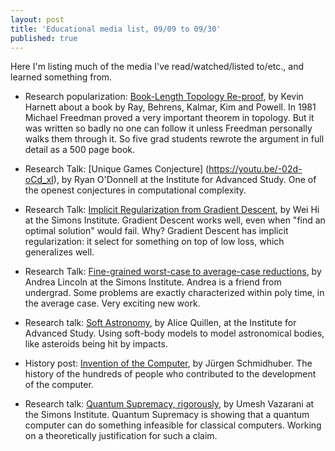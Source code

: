 ```yaml
---
layout: post
title: 'Educational media list, 09/09 to 09/30'
published: true
---
```

Here I'm listing much of the media I've read/watched/listed to/etc., and learned something from. 

* Research popularization: [Book-Length Topology Re-proof](https://www.quantamagazine.org/new-math-book-rescues-landmark-topology-proof-20210909/), by Kevin Harnett about a book by Ray, Behrens, Kalmar, Kim and Powell. In 1981 Michael Freedman proved a very important theorem in topology. But it was written so badly no one can follow it unless Freedman personally walks them through it. So five grad students rewrote the argument in full detail as a 500 page book.

* Research Talk: [Unique Games Conjecture] (https://youtu.be/-02d-oCd_xI), by Ryan O'Donnell at  the Institute for Advanced Study. One of the openest conjectures in computational complexity.

* Research Talk: [Implicit Regularization from Gradient Descent](https://youtu.be/aUYfjm6fpWs), by Wei Hi at the Simons Institute. Gradient Descent works well, even when "find an optimal solution" would fail. Why? Gradient Descent has implicit regularization: it select for something on top of low loss, which generalizes well.

* Research Talk: [Fine-grained worst-case to average-case reductions](https://youtu.be/bUAVYnlj3_k), by Andrea Lincoln at the Simons Institute. Andrea is a friend from undergrad. Some problems are exactly characterized within poly time, in the average case. Very exciting new work.

* Research talk: [Soft Astronomy](https://youtu.be/f50Va_SwWRM), by Alice Quillen, at the Institute for Advanced Study. Using soft-body models to model astronomical bodies, like asteroids being hit by impacts.

* History post: [Invention of the Computer](https://people.idsia.ch//~juergen/turing-oversold.html), by Jürgen Schmidhuber. The history of the hundreds of people who contributed to the development of the computer.

* Research talk: [Quantum Supremacy, rigorously](https://youtu.be/et7S_uopQyM), by Umesh Vazarani at the Simons Institute. Quantum Supremacy is showing that a quantum computer can do something infeasible for classical computers. Working on a theoretically justification for such a claim.
